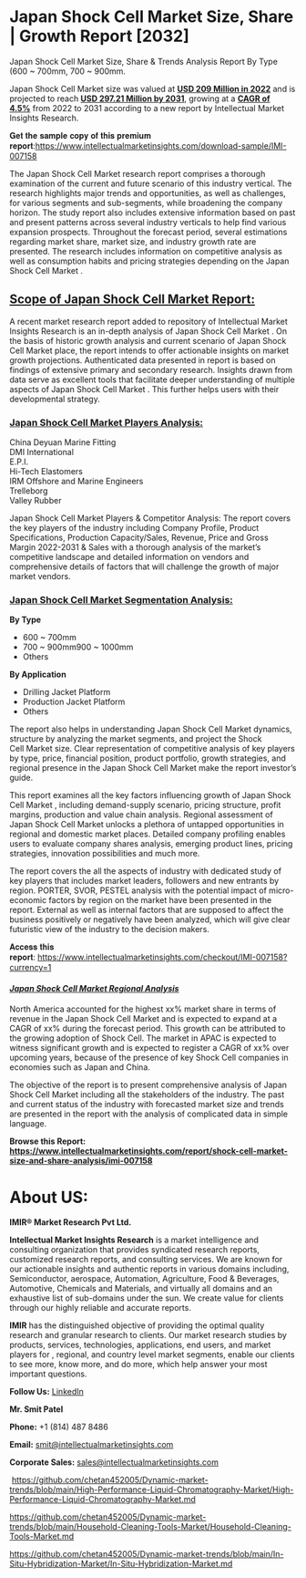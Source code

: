 <h1>Japan Shock Cell&nbsp;Market Size, Share | Growth Report [2032]</h1>
<p>Japan Shock Cell Market Size, Share &amp; Trends Analysis Report By Type (600 ~ 700mm, 700 ~ 900mm.</p>
<p>Japan Shock Cell Market size was valued at&nbsp;<strong><u>USD 209 Million in 2022</u></strong>&nbsp;and is projected to reach&nbsp;<strong><u>USD 297.21 Million by 2031</u></strong>, growing at a&nbsp;<strong><u>CAGR of 4.5%</u></strong>&nbsp;from 2022 to 2031 according to a new report by Intellectual Market Insights Research.</p>
<p>𝐆𝐞𝐭 𝐭𝐡𝐞 𝐬𝐚𝐦𝐩𝐥𝐞 𝐜𝐨𝐩𝐲 𝐨𝐟 𝐭𝐡𝐢𝐬 𝐩𝐫𝐞𝐦𝐢𝐮𝐦 𝐫𝐞𝐩𝐨𝐫𝐭:<a href="https://www.intellectualmarketinsights.com/download-sample/IMI-007158">https://www.intellectualmarketinsights.com/download-sample/IMI-007158</a>&nbsp;</p>
<p>The Japan Shock Cell Market research report comprises a thorough examination of the current and future scenario of this industry vertical. The research highlights major trends and opportunities, as well as challenges, for various segments and sub-segments, while broadening the company horizon. The study report also includes extensive information based on past and present patterns across several industry verticals to help find various expansion prospects. Throughout the forecast period, several estimations regarding market share, market size, and industry growth rate are presented. The research includes information on competitive analysis as well as consumption habits and pricing strategies depending on the Japan Shock Cell Market .</p>
<h2><strong><u>Scope of Japan Shock Cell Market Report:</u></strong></h2>
<p>A recent market research report added to repository of Intellectual Market Insights Research is an in-depth analysis of Japan Shock Cell Market . On the basis of historic growth analysis and current scenario of Japan Shock Cell Market place, the report intends to offer actionable insights on market growth projections. Authenticated data presented in report is based on findings of extensive primary and secondary research. Insights drawn from data serve as excellent tools that facilitate deeper understanding of multiple aspects of Japan Shock Cell Market . This further helps users with their developmental strategy.</p>
<h3><strong><u>Japan Shock Cell Market Players Analysis:</u></strong></h3>
<p>China Deyuan Marine Fitting<br />DMI International<br />E.P.I.<br />Hi-Tech Elastomers<br />IRM Offshore and Marine Engineers<br />Trelleborg<br />Valley Rubber</p>
<p>Japan Shock Cell Market Players &amp; Competitor Analysis: The report covers the key players of the industry including Company Profile, Product Specifications, Production Capacity/Sales, Revenue, Price and Gross Margin 2022-2031 &amp; Sales with a thorough analysis of the market&rsquo;s competitive landscape and detailed information on vendors and comprehensive details of factors that will challenge the growth of major market vendors.</p>
<h3><strong><u>Japan Shock Cell Market Segmentation Analysis:</u></strong></h3>
<p><strong>By Type</strong></p>
<ul>
<li>600 ~ 700mm</li>
<li>700 ~ 900mm900 ~ 1000mm</li>
<li>Others</li>
</ul>
<p><strong>By Application</strong></p>
<ul>
<li>Drilling Jacket Platform</li>
<li>Production Jacket Platform</li>
<li>Others</li>
</ul>
<p>The report also helps in understanding Japan Shock Cell Market dynamics, structure by analyzing the market segments, and project the Shock Cell&nbsp;Market size. Clear representation of competitive analysis of key players by type, price, financial position, product portfolio, growth strategies, and regional presence in the Japan Shock Cell Market make the report investor&rsquo;s guide.</p>
<p>This report examines all the key factors influencing growth of Japan Shock Cell Market , including demand-supply scenario, pricing structure, profit margins, production and value chain analysis. Regional assessment of Japan Shock Cell Market unlocks a plethora of untapped opportunities in regional and domestic market places. Detailed company profiling enables users to evaluate company shares analysis, emerging product lines, pricing strategies, innovation possibilities and much more.</p>
<p>The report covers the all the aspects of industry with dedicated study of key players that includes market leaders, followers and new entrants by region. PORTER, SVOR, PESTEL analysis with the potential impact of micro-economic factors by region on the market have been presented in the report. External as well as internal factors that are supposed to affect the business positively or negatively have been analyzed, which will give clear futuristic view of the industry to the decision makers.</p>
<p>𝐀𝐜𝐜𝐞𝐬𝐬 𝐭𝐡𝐢𝐬 𝐫𝐞𝐩𝐨𝐫𝐭:&nbsp;<a href="https://www.intellectualmarketinsights.com/checkout/IMI-007158?currency=1">https://www.intellectualmarketinsights.com/checkout/IMI-007158?currency=1</a>&nbsp;</p>
<h4><em><strong><u> Japan Shock Cell Market Regional Analysis</u></strong></em></h4>
<p>North America accounted for the highest xx% market share in terms of revenue in the Japan Shock Cell Market and is expected to expand at a CAGR of xx% during the forecast period. This growth can be attributed to the growing adoption of Shock Cell. The market in APAC is expected to witness significant growth and is expected to register a CAGR of xx% over upcoming years, because of the presence of key Shock Cell companies in economies such as Japan and China.</p>
<p>The objective of the report is to present comprehensive analysis of Japan Shock Cell Market including all the stakeholders of the industry. The past and current status of the industry with forecasted market size and trends are presented in the report with the analysis of complicated data in simple language.</p>
<p><strong>Browse this Report:&nbsp; <a href="https://www.intellectualmarketinsights.com/report/shock-cell-market-size-and-share-analysis/imi-007158">https://www.intellectualmarketinsights.com/report/shock-cell-market-size-and-share-analysis/imi-007158</a>&nbsp;</strong></p>
<h1>About US:</h1>
<p><strong>IMIR&reg; Market Research Pvt Ltd.</strong></p>
<p><strong>Intellectual Market Insights Research</strong> is a market intelligence and consulting organization that provides syndicated research reports, customized research reports, and consulting services. We are known for our actionable insights and authentic reports in various domains including, Semiconductor, aerospace, Automation, Agriculture, Food &amp; Beverages, Automotive, Chemicals and Materials, and virtually all domains and an exhaustive list of sub-domains under the sun. We create value for clients through our highly reliable and accurate reports.</p>
<p><strong>IMIR</strong> has the distinguished objective of providing the optimal quality research and granular research to clients. Our market research studies by products, services, technologies, applications, end users, and market players for , regional, and country level market segments, enable our clients to see more, know more, and do more, which help answer your most important questions.</p>
<p><strong>Follow Us:</strong> <a href="https://www.linkedin.com/company/imir-marketresearch/">LinkedIn</a></p>
<p><strong>Mr. Smit Patel</strong></p>
<p><strong>Phone:</strong> +1 (814) 487 8486</p>
<p><strong>Email:</strong> <a href="mailto:smit@intellectualmarketinsights.com">smit@intellectualmarketinsights.com</a></p>
<p><strong>Corporate Sales:</strong> <a href="mailto:sales@intellectualmarketinsights.com">sales@intellectualmarketinsights.com</a></p>
<p>&nbsp;<a href="https://github.com/chetan452005/Dynamic-market-trends/blob/main/High-Performance-Liquid-Chromatography-Market/High-Performance-Liquid-Chromatography-Market.md">https://github.com/chetan452005/Dynamic-market-trends/blob/main/High-Performance-Liquid-Chromatography-Market/High-Performance-Liquid-Chromatography-Market.md</a>&nbsp;</p>
<p><a href="https://github.com/chetan452005/Dynamic-market-trends/blob/main/Household-Cleaning-Tools-Market/Household-Cleaning-Tools-Market.md">https://github.com/chetan452005/Dynamic-market-trends/blob/main/Household-Cleaning-Tools-Market/Household-Cleaning-Tools-Market.md</a>&nbsp;</p>
<p><a href="https://github.com/chetan452005/Dynamic-market-trends/blob/main/In-Situ-Hybridization-Market/In-Situ-Hybridization-Market.md">https://github.com/chetan452005/Dynamic-market-trends/blob/main/In-Situ-Hybridization-Market/In-Situ-Hybridization-Market.md</a>&nbsp;</p>
<p>&nbsp;</p>
<div>&nbsp;</div>
